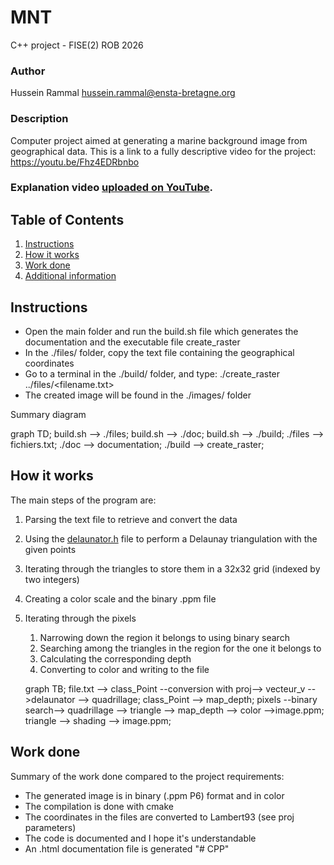 # MNT

C++ project - FISE(2) ROB 2026

### Author
Hussein Rammal <hussein.rammal@ensta-bretagne.org> 
### Description
Computer project aimed at generating a marine background image from geographical data. This is a link to a fully descriptive video for the project: <https://youtu.be/Fhz4EDRbnbo>
### Explanation video [uploaded on YouTube]().

## Table of Contents
1. [Instructions](#instructions)
2. [How it works](#how-it-works)
3. [Work done](#work-done)
4. [Additional information](#additional-information)

## Instructions
- Open the main folder and run the build.sh file which generates the documentation and the executable file create_raster
- In the ./files/ folder, copy the text file containing the geographical coordinates
- Go to a terminal in the ./build/ folder, and type: ./create_raster ../files/<filename.txt> <number of pixels> 
- The created image will be found in the ./images/ folder

Summary diagram

   graph TD;
    build.sh --> ./files;
    build.sh --> ./doc;
    build.sh --> ./build;
    ./files --> fichiers.txt;
    ./doc --> documentation;
    ./build --> create_raster;
    
## How it works
The main steps of the program are:
1. Parsing the text file to retrieve and convert the data
2. Using the [delaunator.h](https://github.com/delfrrr/delaunator-cpp) file to perform a Delaunay triangulation with the given points
3. Iterating through the triangles to store them in a 32x32 grid (indexed by two integers)
4. Creating a color scale and the binary .ppm file
5. Iterating through the pixels
   1. Narrowing down the region it belongs to using binary search
   2. Searching among the triangles in the region for the one it belongs to
   3. Calculating the corresponding depth
   4. Converting to color and writing to the file

    graph TB;
     file.txt --> class_Point --conversion with proj--> vecteur_v -->delaunator --> quadrillage;
     class_Point --> map_depth;
     pixels --binary search--> quadrillage --> triangle --> map_depth --> color -->image.ppm;
     triangle --> shading --> image.ppm;
   
## Work done
Summary of the work done compared to the project requirements:
- The generated image is in binary (.ppm P6) format and in color
- The compilation is done with cmake
- The coordinates in the files are converted to Lambert93 (see proj parameters)
- The code is documented and I hope it's understandable
- An .html documentation file is generated
"# CPP" 
